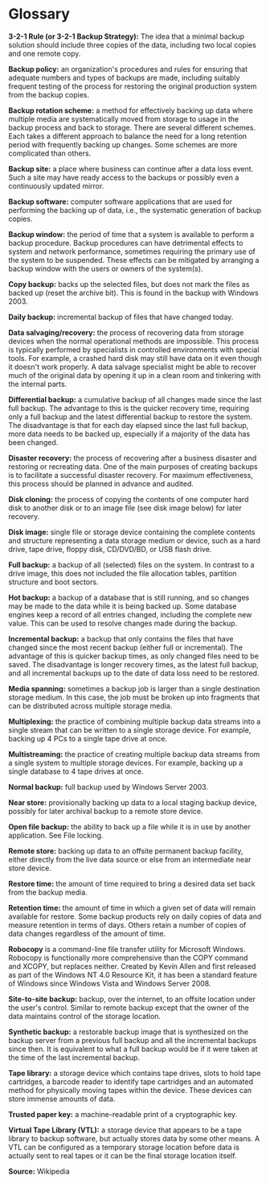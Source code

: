 Glossary
========

**3-2-1 Rule (or 3-2-1 Backup Strategy):** The idea that a minimal backup solution should include three copies of the data, including two local copies and one remote copy.

**Backup policy:** an organization's procedures and rules for ensuring that adequate numbers and types of backups are made, including suitably frequent testing of the process for restoring the original production system from the backup copies.

**Backup rotation scheme:** a method for effectively backing up data where multiple media are systematically moved from storage to usage in the backup process and back to storage. There are several different schemes. Each takes a different approach to balance the need for a long retention period with frequently backing up changes. Some schemes are more complicated than others.

**Backup site:** a place where business can continue after a data loss event. Such a site may have ready access to the backups or possibly even a continuously updated mirror.

**Backup software:** computer software applications that are used for performing the backing up of data, i.e., the systematic generation of backup copies.

**Backup window:** the period of time that a system is available to perform a backup procedure. Backup procedures can have detrimental effects to system and network performance, sometimes requiring the primary use of the system to be suspended. These effects can be mitigated by arranging a backup window with the users or owners of the system(s).

**Copy backup:** backs up the selected files, but does not mark the files as backed up (reset the archive bit). This is found in the backup with Windows 2003.

**Daily backup:** incremental backup of files that have changed today.

**Data salvaging/recovery:** the process of recovering data from storage devices when the normal operational methods are impossible. This process is typically performed by specialists in controlled environments with special tools. For example, a crashed hard disk may still have data on it even though it doesn't work properly. A data salvage specialist might be able to recover much of the original data by opening it up in a clean room and tinkering with the internal parts.

**Differential backup:** a cumulative backup of all changes made since the last full backup. The advantage to this is the quicker recovery time, requiring only a full backup and the latest differential backup to restore the system. The disadvantage is that for each day elapsed since the last full backup, more data needs to be backed up, especially if a majority of the data has been changed.

**Disaster recovery:** the process of recovering after a business disaster and restoring or recreating data. One of the main purposes of creating backups is to facilitate a successful disaster recovery. For maximum effectiveness, this process should be planned in advance and audited.

**Disk cloning:** the process of copying the contents of one computer hard disk to another disk or to an image file (see disk image below) for later recovery.

**Disk image:** single file or storage device containing the complete contents and structure representing a data storage medium or device, such as a hard drive, tape drive, floppy disk, CD/DVD/BD, or USB flash drive.

**Full backup:** a backup of all (selected) files on the system. In contrast to a drive image, this does not included the file allocation tables, partition structure and boot sectors.

**Hot backup:** a backup of a database that is still running, and so changes may be made to the data while it is being backed up. Some database engines keep a record of all entries changed, including the complete new value. This can be used to resolve changes made during the backup.

**Incremental backup:** a backup that only contains the files that have changed since the most recent backup (either full or incremental). The advantage of this is quicker backup times, as only changed files need to be saved. The disadvantage is longer recovery times, as the latest full backup, and all incremental backups up to the date of data loss need to be restored.

**Media spanning:** sometimes a backup job is larger than a single destination storage medium. In this case, the job must be broken up into fragments that can be distributed across multiple storage media.

**Multiplexing:** the practice of combining multiple backup data streams into a single stream that can be written to a single storage device. For example, backing up 4 PCs to a single tape drive at once.

**Multistreaming:** the practice of creating multiple backup data streams from a single system to multiple storage devices. For example, backing up a single database to 4 tape drives at once.

**Normal backup:** full backup used by Windows Server 2003.

**Near store:** provisionally backing up data to a local staging backup device, possibly for later archival backup to a remote store device.

**Open file backup:** the ability to back up a file while it is in use by another application. See File locking.

**Remote store:** backing up data to an offsite permanent backup facility, either directly from the live data source or else from an intermediate near store device.

**Restore time:** the amount of time required to bring a desired data set back from the backup media.

**Retention time:** the amount of time in which a given set of data will remain available for restore. Some backup products rely on daily copies of data and measure retention in terms of days. Others retain a number of copies of data changes regardless of the amount of time.

**Robocopy** is a command-line file transfer utility for Microsoft Windows. Robocopy is functionally more comprehensive than the COPY command and XCOPY, but replaces neither. Created by Kevin Allen and first released as part of the Windows NT 4.0 Resource Kit, it has been a standard feature of Windows since Windows Vista and Windows Server 2008.

**Site-to-site backup:** backup, over the internet, to an offsite location under the user's control. Similar to remote backup except that the owner of the data maintains control of the storage location.

**Synthetic backup:** a restorable backup image that is synthesized on the backup server from a previous full backup and all the incremental backups since then. It is equivalent to what a full backup would be if it were taken at the time of the last incremental backup.

**Tape library:** a storage device which contains tape drives, slots to hold tape cartridges, a barcode reader to identify tape cartridges and an automated method for physically moving tapes within the device. These devices can store immense amounts of data.

**Trusted paper key:** a machine-readable print of a cryptographic key.

**Virtual Tape Library (VTL):** a storage device that appears to be a tape library to backup software, but actually stores data by some other means. A VTL can be configured as a temporary storage location before data is actually sent to real tapes or it can be the final storage location itself.

**Source:** Wikipedia

